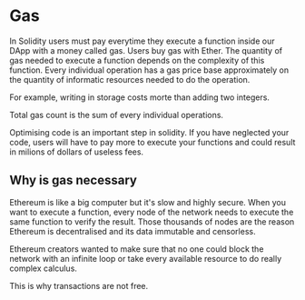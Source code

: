 # Gas

In Solidity users must pay everytime they execute a function inside our DApp with a money called gas. Users buy gas with Ether. The quantity of gas needed to execute a function depends on the complexity of this function. Every individual operation has a gas price base approximately on the quantity of informatic resources needed to do the operation. 

For example, writing in storage costs morte than adding two integers. 

Total gas count is the sum of every individual operations.

Optimising code is an important step in solidity. If you have neglected your code, users will have to pay more to execute your functions and could result in milions of dollars of useless fees. 

## Why is gas necessary

Ethereum is like a big computer but it's slow and highly secure. When you want to execute a function, every node of the network needs to execute the same function to verify the result. Those thousands of nodes are the reason Ethereum is decentralised and its data immutable and censorless. 

Ethereum creators wanted to make sure that no one could block the network with an infinite loop or take every available resource to do really complex calculus. 

This is why transactions are not free.

